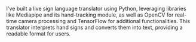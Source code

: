 I've built a live sign language translator using Python, leveraging libraries like Mediapipe and its hand-tracking module, 
as well as OpenCV for real-time camera processing and TensorFlow for additional functionalities. 
This translator interprets hand signs and converts them into text, providing a readable format for users.
